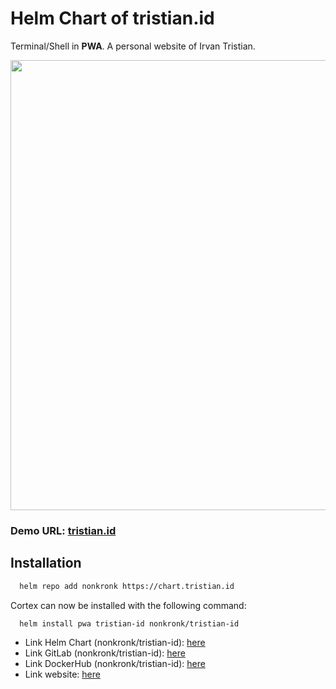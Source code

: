 # Helm Chart of tristian.id

Terminal/Shell in **PWA**.
A personal website of Irvan Tristian.

<img src="https://i.imgur.com/oFM7uHe.png" width="720">

### Demo URL: [tristian.id](https://tristian.id)

## Installation


```bash
  helm repo add nonkronk https://chart.tristian.id
```

Cortex can now be installed with the following command:

```bash
  helm install pwa tristian-id nonkronk/tristian-id
```

- Link Helm Chart (nonkronk/tristian-id): [here](https://artifacthub.io/packages/helm/nonkronk/tristian-id)
- Link GitLab (nonkronk/tristian-id): [here](https://git.tristian.id/nonkronk/tristian-id-helm)
- Link DockerHub (nonkronk/tristian-id): [here](https://hub.docker.com/repository/docker/nonkronk/tristian-id)
- Link website: [here](https://tristian.id)

